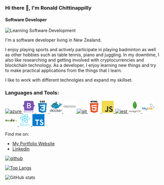 ### Hi there 👋, I'm Ronald Chittinappilly
#### Software Developer
![Learning Software Development](https://media-exp1.licdn.com/dms/image/C5616AQE2iT2JeNrM9Q/profile-displaybackgroundimage-shrink_350_1400/0/1652256712054?e=1657756800&v=beta&t=czQg7XKk_ohr1Rhq1YpsMRmo4nPfg-CswHA1H-cvVwk)

I'm a software developer living in New Zealand.

I enjoy playing sports and actively participate in playing badminton as well as other hobbies such as table tennis, piano and juggling. In my downtime, I also like researching and getting involved with cryptocurrencies and blockchain technology. As a developer, I enjoy learning new things and try to make practical applications from the things that I learn.

I like to work with different technolgies and expand my skillset.

<h3 align="left">Languages and Tools:</h3>
<p align="left"> <a href="https://azure.microsoft.com/en-in/" target="_blank" rel="noreferrer"> <img src="https://www.vectorlogo.zone/logos/microsoft_azure/microsoft_azure-icon.svg" alt="azure" width="40" height="40"/> </a> <a href="https://getbootstrap.com" target="_blank" rel="noreferrer"> <img src="https://raw.githubusercontent.com/devicons/devicon/master/icons/bootstrap/bootstrap-plain-wordmark.svg" alt="bootstrap" width="40" height="40"/> </a> <a href="https://www.w3schools.com/css/" target="_blank" rel="noreferrer"> <img src="https://raw.githubusercontent.com/devicons/devicon/master/icons/css3/css3-original-wordmark.svg" alt="css3" width="40" height="40"/> </a> <a href="https://www.docker.com/" target="_blank" rel="noreferrer"> <img src="https://raw.githubusercontent.com/devicons/devicon/master/icons/docker/docker-original-wordmark.svg" alt="docker" width="40" height="40"/> </a> <a href="https://expressjs.com" target="_blank" rel="noreferrer"> <img src="https://raw.githubusercontent.com/devicons/devicon/master/icons/express/express-original-wordmark.svg" alt="express" width="40" height="40"/> </a> <a href="https://git-scm.com/" target="_blank" rel="noreferrer"> <img src="https://www.vectorlogo.zone/logos/git-scm/git-scm-icon.svg" alt="git" width="40" height="40"/> </a> <a href="https://www.w3.org/html/" target="_blank" rel="noreferrer"> <img src="https://raw.githubusercontent.com/devicons/devicon/master/icons/html5/html5-original-wordmark.svg" alt="html5" width="40" height="40"/> </a> <a href="https://developer.mozilla.org/en-US/docs/Web/JavaScript" target="_blank" rel="noreferrer"> <img src="https://raw.githubusercontent.com/devicons/devicon/master/icons/javascript/javascript-original.svg" alt="javascript" width="40" height="40"/> </a> <a href="https://jestjs.io" target="_blank" rel="noreferrer"> <img src="https://www.vectorlogo.zone/logos/jestjsio/jestjsio-icon.svg" alt="jest" width="40" height="40"/> </a> <a href="https://www.mongodb.com/" target="_blank" rel="noreferrer"> <img src="https://raw.githubusercontent.com/devicons/devicon/master/icons/mongodb/mongodb-original-wordmark.svg" alt="mongodb" width="40" height="40"/> </a> <a href="https://www.mysql.com/" target="_blank" rel="noreferrer"> <img src="https://raw.githubusercontent.com/devicons/devicon/master/icons/mysql/mysql-original-wordmark.svg" alt="mysql" width="40" height="40"/> </a> <a href="https://nodejs.org" target="_blank" rel="noreferrer"> <img src="https://raw.githubusercontent.com/devicons/devicon/master/icons/nodejs/nodejs-original-wordmark.svg" alt="nodejs" width="40" height="40"/> </a> <a href="https://reactjs.org/" target="_blank" rel="noreferrer"> <img src="https://raw.githubusercontent.com/devicons/devicon/master/icons/react/react-original-wordmark.svg" alt="react" width="40" height="40"/> </a> <a href="https://www.typescriptlang.org/" target="_blank" rel="noreferrer"> <img src="https://raw.githubusercontent.com/devicons/devicon/master/icons/typescript/typescript-original.svg" alt="typescript" width="40" height="40"/> </a> </p>


Find me on:
<ul>
 <li> <a href="https://ronald-chittinappilly-portfolio.netlify.app/">My Portfolio Website</a></li>
 <li> <a href="https://www.linkedin.com/in/ronald-chittinappilly/">Linkedin</a> </li>
</ul>





[<img src='https://cdn.jsdelivr.net/npm/simple-icons@3.0.1/icons/github.svg' alt='github' height='40'>](https://github.com/AnimateReality)  

[![Top Langs](https://github-readme-stats.vercel.app/api/top-langs/?username=AnimateReality)](https://github.com/anuraghazra/github-readme-stats)

![GitHub stats](https://github-readme-stats.vercel.app/api?username=AnimateReality&show_icons=true)  

